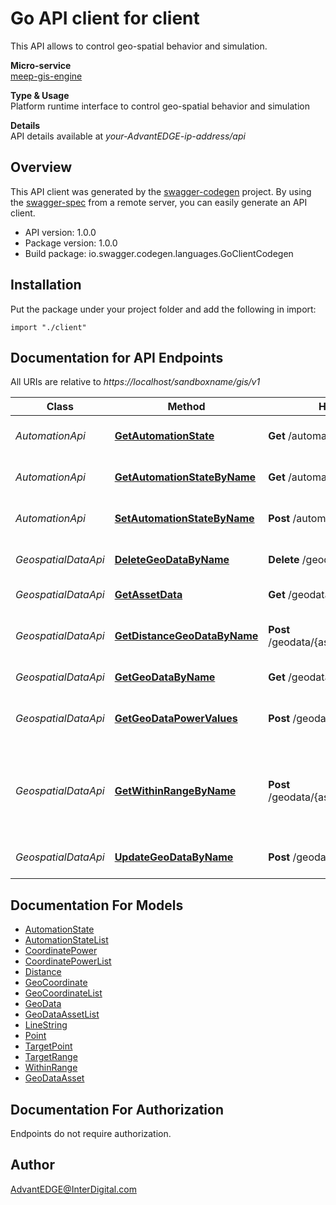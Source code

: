 # Go API client for client

This API allows to control geo-spatial behavior and simulation. <p>**Micro-service**<br>[meep-gis-engine](https://github.com/InterDigitalInc/AdvantEDGE/tree/master/go-apps/meep-gis-engine) <p>**Type & Usage**<br>Platform runtime interface to control geo-spatial behavior and simulation <p>**Details**<br>API details available at _your-AdvantEDGE-ip-address/api_

## Overview
This API client was generated by the [swagger-codegen](https://github.com/swagger-api/swagger-codegen) project.  By using the [swagger-spec](https://github.com/swagger-api/swagger-spec) from a remote server, you can easily generate an API client.

- API version: 1.0.0
- Package version: 1.0.0
- Build package: io.swagger.codegen.languages.GoClientCodegen

## Installation
Put the package under your project folder and add the following in import:
```golang
import "./client"
```

## Documentation for API Endpoints

All URIs are relative to *https://localhost/sandboxname/gis/v1*

Class | Method | HTTP request | Description
------------ | ------------- | ------------- | -------------
*AutomationApi* | [**GetAutomationState**](docs/AutomationApi.md#getautomationstate) | **Get** /automation | Get automation state
*AutomationApi* | [**GetAutomationStateByName**](docs/AutomationApi.md#getautomationstatebyname) | **Get** /automation/{type} | Get automation state
*AutomationApi* | [**SetAutomationStateByName**](docs/AutomationApi.md#setautomationstatebyname) | **Post** /automation/{type} | Set automation state
*GeospatialDataApi* | [**DeleteGeoDataByName**](docs/GeospatialDataApi.md#deletegeodatabyname) | **Delete** /geodata/{assetName} | Delete geospatial data
*GeospatialDataApi* | [**GetAssetData**](docs/GeospatialDataApi.md#getassetdata) | **Get** /geodata | Get geospatial data
*GeospatialDataApi* | [**GetDistanceGeoDataByName**](docs/GeospatialDataApi.md#getdistancegeodatabyname) | **Post** /geodata/{assetName}/distanceTo | Get distance between geospatial data points
*GeospatialDataApi* | [**GetGeoDataByName**](docs/GeospatialDataApi.md#getgeodatabyname) | **Get** /geodata/{assetName} | Get geospatial data
*GeospatialDataApi* | [**GetGeoDataPowerValues**](docs/GeospatialDataApi.md#getgeodatapowervalues) | **Post** /geodata/cellularPower | Get RSRQ and RSRP values for a list of coordinates
*GeospatialDataApi* | [**GetWithinRangeByName**](docs/GeospatialDataApi.md#getwithinrangebyname) | **Post** /geodata/{assetName}/withinRange | Returns if a geospatial data points is within a specified distance from a location
*GeospatialDataApi* | [**UpdateGeoDataByName**](docs/GeospatialDataApi.md#updategeodatabyname) | **Post** /geodata/{assetName} | Create/Update geospatial data


## Documentation For Models

 - [AutomationState](docs/AutomationState.md)
 - [AutomationStateList](docs/AutomationStateList.md)
 - [CoordinatePower](docs/CoordinatePower.md)
 - [CoordinatePowerList](docs/CoordinatePowerList.md)
 - [Distance](docs/Distance.md)
 - [GeoCoordinate](docs/GeoCoordinate.md)
 - [GeoCoordinateList](docs/GeoCoordinateList.md)
 - [GeoData](docs/GeoData.md)
 - [GeoDataAssetList](docs/GeoDataAssetList.md)
 - [LineString](docs/LineString.md)
 - [Point](docs/Point.md)
 - [TargetPoint](docs/TargetPoint.md)
 - [TargetRange](docs/TargetRange.md)
 - [WithinRange](docs/WithinRange.md)
 - [GeoDataAsset](docs/GeoDataAsset.md)


## Documentation For Authorization
 Endpoints do not require authorization.


## Author

AdvantEDGE@InterDigital.com

